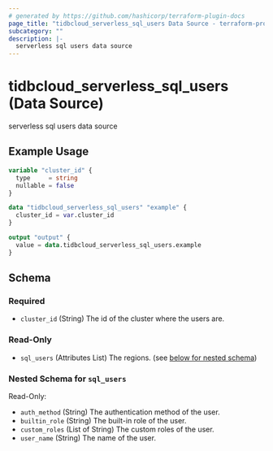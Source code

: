 ```yaml
---
# generated by https://github.com/hashicorp/terraform-plugin-docs
page_title: "tidbcloud_serverless_sql_users Data Source - terraform-provider-tidbcloud"
subcategory: ""
description: |-
  serverless sql users data source
---
```


# tidbcloud_serverless_sql_users (Data Source)

serverless sql users data source

## Example Usage

```terraform
variable "cluster_id" {
  type     = string
  nullable = false
}

data "tidbcloud_serverless_sql_users" "example" {
  cluster_id = var.cluster_id
}

output "output" {
  value = data.tidbcloud_serverless_sql_users.example
}
```

<!-- schema generated by tfplugindocs -->
## Schema

### Required

- `cluster_id` (String) The id of the cluster where the users are.

### Read-Only

- `sql_users` (Attributes List) The regions. (see [below for nested schema](#nestedatt--sql_users))

<a id="nestedatt--sql_users"></a>
### Nested Schema for `sql_users`

Read-Only:

- `auth_method` (String) The authentication method of the user.
- `builtin_role` (String) The built-in role of the user.
- `custom_roles` (List of String) The custom roles of the user.
- `user_name` (String) The name of the user.
